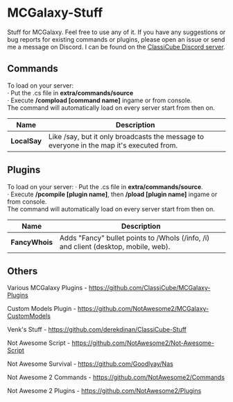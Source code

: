 # MCGalaxy-Stuff
Stuff for MCGalaxy. Feel free to use any of it. If you have any suggestions or bug reports for existing commands or plugins, please open an issue or send me a message on Discord. I can be found on the [ClassiCube Discord server](https://discord.gg/DvYYyRw).

## Commands
To load on your server:  
· Put the .cs file in **extra/commands/source**  
· Execute **/compload [command name]** ingame or from console.  
The command will automatically load on every server start from then on.  

| Name | Description |
| ------------- | -----|
| **LocalSay** | Like /say, but it only broadcasts the message to everyone in the map it's executed from.

## Plugins
To load on your server:
· Put the .cs file in **extra/commands/source**.  
· Execute **/pcompile [plugin name]**, then **/pload [plugin name]** ingame or from console.  
The command will automatically load on every server start from then on.  

| Name | Description |
| ------------- | -----|
| **FancyWhois** | Adds "Fancy" bullet points to /WhoIs (/info, /i) and client (desktop, mobile, web).

## Others
Various MCGalaxy Plugins - https://github.com/ClassiCube/MCGalaxy-Plugins   

Custom Models Plugin - https://github.com/NotAwesome2/MCGalaxy-CustomModels   

Venk's Stuff - https://github.com/derekdinan/ClassiCube-Stuff   

Not Awesome Script - https://github.com/NotAwesome2/Not-Awesome-Script   

Not Awesome Survival - https://github.com/Goodlyay/Nas   

Not Awesome 2 Commands - https://github.com/NotAwesome2/Commands   

Not Awesome 2 Plugins - https://github.com/NotAwesome2/Plugins   

